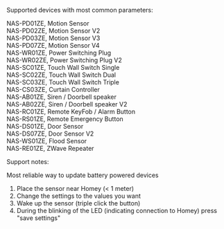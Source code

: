 Supported devices with most common parameters:



NAS-PD01ZE, Motion Sensor  
NAS-PD02ZE, Motion Sensor V2  
NAS-PD03ZE, Motion Sensor V3  
NAS-PD07ZE, Motion Sensor V4  
NAS-WR01ZE, Power Switching Plug  
NAS-WR02ZE, Power Switching Plug V2  
NAS-SC01ZE, Touch Wall Switch Single  
NAS-SC02ZE, Touch Wall Switch Dual  
NAS-SC03ZE, Touch Wall Switch Triple  
NAS-CS03ZE, Curtain Controller  
NAS-AB01ZE, Siren / Doorbell speaker  
NAS-AB02ZE, Siren / Doorbell speaker V2  
NAS-RC01ZE, Remote KeyFob / Alarm Button  
NAS-RS01ZE, Remote Emergency Button  
NAS-DS01ZE, Door Sensor  
NAS-DS07ZE, Door Sensor V2  
NAS-WS01ZE, Flood Sensor  
NAS-RE01ZE, ZWave Repeater



Support notes:



Most reliable way to update battery powered devices

1. Place the sensor near Homey (< 1 meter)
2. Change the settings to the values you want
3. Wake up the sensor (triple click the button)
4. During the blinking of the LED (indicating connection to Homey) press "save settings"
